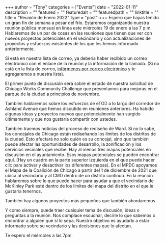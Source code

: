 
+++
author = "Tony"
categories = ["Events"]
date = "2022-01-11"
description = ""
featured = ""
featuredalt = ""
featuredpath = ""
linktitle = ""
title = "Reunión de Enero 2022"
type = "post"
+++
Espero que hayas tenido un gran fin de semana a pesar del frío. Estaremos organizando nuestra reunión pública mensual en línea este miércoles 19 de enero a las 7 p.m. Hablaremos de un par de cosas en las reuniones que tienen que ver con nuevos proyectos potenciales en el vecindario y con actualizaciones de proyectos y esfuerzos existentes de los que les hemos informado anteriormente.

Si está en nuestra lista de correo, ya debería haber recibido un correo electrónico con el enlace de la reunión y la información de la llamada. (Si no está en la lista de correo, <a href="mailto:mckinleyparkdevelopmentcouncil@gmail.com?Subject=Inquiry%20from%20Website" target="_top">infórmenos por correo electrónico</a></strong> y te agregaremos a nuestra lista).

El primer punto de discusión será sobre el estado de nuestra solicitud de Chicago Works Community Challenge que presentamos para mejoras en el parque de la ciudad a principios de noviembre.

También hablaremos sobre los esfuerzos de eTOD a lo largo del corredor de Ashland Avenue que hemos discutido en reuniones anteriores. Ha habido algunas ideas y proyectos nuevos que potencialmente han surgido últimamente y que nos gustaría compartir con ustedes.

También traemos noticias del proceso de rediseño de Ward. Si no lo sabe, los concejales de Chicago están rediseñando los límites de los distritos de la ciudad. Esto afectará no solo quién es su concejal, sino que también puede afectar las oportunidades de desarrollo, la zonificación y los servicios vecinales que recibe. Hay al menos tres mapas potenciales en discusión en el ayuntamiento. Esos mapas potenciales se pueden encontrar aquí. (Hay un cuadro en la parte superior izquierda en el que puede hacer clic para activar y desactivar los diferentes mapas). En el MPDC apoyamos el Mapa de la Coalición de Chicago a partir del 1 de diciembre de 2021 que ubica al vecindario y al CMD dentro de un distrito continuo. En la reunión hablaremos sobre lo que puede hacer para ayudar a que el vecindario de McKinley Park esté dentro de los límites del mapa del distrito en el que le gustaría tenernos.

También hay algunos proyectos más pequeños que también abordaremos.

Y como siempre, puede traer cualquier tema de discusión, ideas o preguntas a la reunión. Nos complace escuchar, decirle lo que sabemos o encontrar a alguien que sí lo sepa. Nuestro objetivo es ayudarlo a estar informado sobre su vecindario y las decisiones que lo afectan.

Te espero el miércoles a las 7pm.
<br/>

